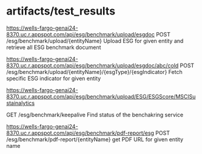 ﻿

# artifacts/test_results

https://wells-fargo-genai24-8370.uc.r.appspot.com/api/esg/benchmark/upload/esgdoc
POST
/esg/benchmark/upload/{entityName}
Upload ESG for given entity and retrieve all ESG benchmark document


https://wells-fargo-genai24-8370.uc.r.appspot.com/api/esg/benchmark/upload/esgdoc/abc/cold
POST
/esg/benchmark/upload/{entityName}/{esgType}/{esgIndicator}
Fetch specific ESG indicator for given entity

https://wells-fargo-genai24-8370.uc.r.appspot.com/api/esg/benchmark/upload/ESG/ESGScore/MSCISustainalytics



GET
/esg/benchmark/keepalive
Find status of the benchakring service

https://wells-fargo-genai24-8370.uc.r.appspot.com/api/esg/benchmark/pdf-report/esg
POST
/esg/benchmark/pdf-report/{entityName}
get PDF URL for given entity name

